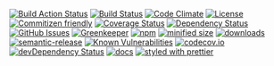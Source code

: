 [![Build Action Status](https://img.shields.io/endpoint.svg?url=https%3A%2F%2Factions-badge.atrox.dev%2FKronos-Integration%2Finterceptor-line-header%2Fbadge&style=flat)](https://actions-badge.atrox.dev/Kronos-Integration/interceptor-line-header/goto)
[![Build Status](https://secure.travis-ci.org/Kronos-Integration/interceptor-line-header.png)](http://travis-ci.org/Kronos-Integration/interceptor-line-header)
[![Code Climate](https://codeclimate.com/github/Kronos-Integration/interceptor-line-header/badges/gpa.svg)](https://codeclimate.com/github/Kronos-Integration/interceptor-line-header)
[![License](https://img.shields.io/badge/License-BSD%203--Clause-blue.svg)](https://opensource.org/licenses/BSD-3-Clause)
[![Commitizen friendly](https://img.shields.io/badge/commitizen-friendly-brightgreen.svg)](http://commitizen.github.io/cz-cli/)
[![Coverage Status](https://coveralls.io/repos/Kronos-Integration/interceptor-line-header/badge.svg)](https://coveralls.io/r/Kronos-Integration/interceptor-line-header)
[![Dependency Status](https://david-dm.org/Kronos-Integration/interceptor-line-header.svg)](https://david-dm.org/Kronos-Integration/interceptor-line-header)
[![GitHub Issues](https://img.shields.io/github/issues/Kronos-Integration/interceptor-line-header.svg?style=flat-square)](https://github.com/Kronos-Integration/interceptor-line-header/issues)
[![Greenkeeper](https://badges.greenkeeper.io/Kronos-Integration/interceptor-line-header.svg)](https://greenkeeper.io/)
[![npm](https://img.shields.io/npm/v/@kronos-integration/interceptor-line-header.svg)](https://www.npmjs.com/package/@kronos-integration/interceptor-line-header)
[![minified size](https://badgen.net/bundlephobia/min/@kronos-integration/interceptor-line-header)](https://bundlephobia.com/result?p=@kronos-integration/interceptor-line-header)
[![downloads](http://img.shields.io/npm/dm/@kronos-integration/interceptor-line-header.svg?style=flat-square)](https://npmjs.org/package/@kronos-integration/interceptor-line-header)
[![semantic-release](https://img.shields.io/badge/%20%20%F0%9F%93%A6%F0%9F%9A%80-semantic--release-e10079.svg)](https://github.com/Kronos-Integration/interceptor-line-header.git)
[![Known Vulnerabilities](https://snyk.io/test/github/Kronos-Integration/interceptor-line-header/badge.svg)](https://snyk.io/test/github/Kronos-Integration/interceptor-line-header)
[![codecov.io](http://codecov.io/github/Kronos-Integration/interceptor-line-header/coverage.svg?branch=master)](http://codecov.io/github/Kronos-Integration/interceptor-line-header?branch=master)
[![devDependency Status](https://david-dm.org/Kronos-Integration/interceptor-line-header/dev-status.svg)](https://david-dm.org/Kronos-Integration/interceptor-line-header#info=devDependencies)
[![docs](http://inch-ci.org/github/Kronos-Integration/interceptor-line-header.svg?branch=master)](http://inch-ci.org/github/Kronos-Integration/interceptor-line-header)
[![styled with prettier](https://img.shields.io/badge/styled_with-prettier-ff69b4.svg)](https://github.com/prettier/prettier)


